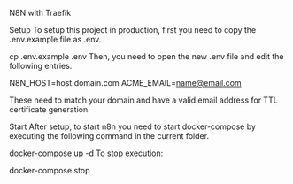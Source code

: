 N8N with Traefik

Setup
To setup this project in production, first you need to copy the .env.example file as .env.

cp .env.example .env
Then, you need to open the new .env file and edit the following entries.

N8N_HOST=host.domain.com
ACME_EMAIL=name@email.com

These need to match your domain and have a valid email address for TTL certificate generation.

Start
After setup, to start n8n you need to start docker-compose by executing the following command in the current folder.

docker-compose up -d
To stop execution:

docker-compose stop
